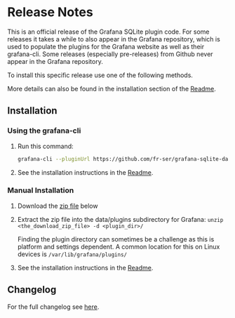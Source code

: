 # Release Notes

This is an official release of the Grafana SQLite plugin code. For some releases it takes a while
to also appear in the Grafana repository, which is used to populate the plugins for the Grafana
website as well as their grafana-cli. Some releases (especially pre-releases) from Github never
appear in the Grafana repository.

To install this specific release use one of the following methods.

More details can also be found in the installation section of the [Readme](README.md).

## Installation

### Using the grafana-cli

1. Run this command:

   ```sh
   grafana-cli --pluginUrl https://github.com/fr-ser/grafana-sqlite-datasource/releases/download/v$VERSION/frser-sqlite-datasource-$VERSION.zip plugins install frser-sqlite-datasource
   ```

2. See the installation instructions in the [Readme](README.md).

### Manual Installation

1. Download the [zip file](https://github.com/fr-ser/grafana-sqlite-datasource/releases/download/v$VERSION/frser-sqlite-datasource-$VERSION.zip) below
2. Extract the zip file into the data/plugins subdirectory for Grafana: `unzip <the_download_zip_file> -d <plugin_dir>/`

   Finding the plugin directory can sometimes be a challenge as this is platform and settings
   dependent. A common location for this on Linux devices is `/var/lib/grafana/plugins/`
3. See the installation instructions in the [Readme](README.md).

## Changelog

For the full changelog see [here](CHANGELOG.md).
